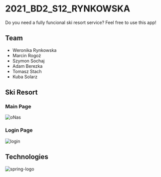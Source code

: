 # 2021_BD2_S12_RYNKOWSKA
Do you need a fully funcional ski resort service? Feel free to use this app!
## Team
* Weronika Rynkowska
* Marcin Rogoż
* Szymon Sochaj
* Adam Berezka
* Tomasz Stach
* Kuba Solarz

## Ski Resort
### Main Page
![oNas](https://user-images.githubusercontent.com/43828905/116302399-691ccb00-a7a1-11eb-8933-f57f5cf91c28.jpg)
### Login Page
![login](https://user-images.githubusercontent.com/43828905/116302525-92d5f200-a7a1-11eb-955d-e672c3c51a7e.jpg)

## Technologies
![spring-logo](https://user-images.githubusercontent.com/43828389/114466417-c2ed9480-9be8-11eb-9f09-77529bb0e755.png)

